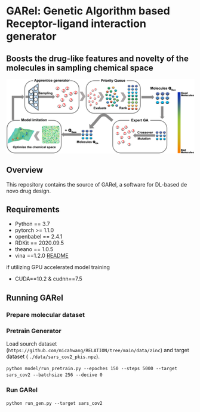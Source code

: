 # GARel: Genetic Algorithm based Receptor-ligand interaction generator
## Boosts the drug-like features and novelty of the molecules in sampling chemical space

![overview of the architecture of GARel](/image/figure.png)
## Overview
This repository contains the source of GARel, a software for DL-based de novo drug design.


## Requirements
- Python == 3.7
- pytorch >= 1.1.0
- openbabel == 2.4.1
- RDKit == 2020.09.5
- theano == 1.0.5
- vina ==1.2.0 [README](https://autodock-vina.readthedocs.io/en/latest/docking_python.html)

if utilizing GPU accelerated model training 
- CUDA==10.2 & cudnn==7.5 




## Running GARel

### Prepare molecular dataset



### Pretrain Generator
Load sourch dataset (`https://github.com/micahwang/RELATION/tree/main/data/zinc`) and target dataset ( `./data/sars_cov2_pkis.npz`).

`python model/run_pretrain.py --epoches 150
                       --steps 5000
                       --target sars_cov2
                       --batchsize 256
                       --decive 0`


### Run GARel

`python run_gen.py --target sars_cov2`




